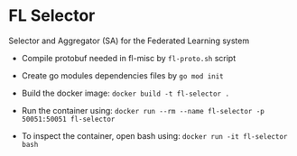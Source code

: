 # FL Selector
Selector and Aggregator (SA) for the Federated Learning system

- Compile protobuf needed in fl-misc by `fl-proto.sh` script
- Create go modules dependencies files by `go mod init`
- Build the docker image:
`docker build -t fl-selector .`

- Run the container using:
`docker run --rm --name fl-selector -p 50051:50051 fl-selector`

- To inspect the container, open bash using:
`docker run -it fl-selector bash`